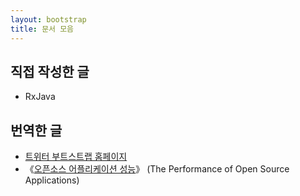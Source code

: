```yaml
---
layout: bootstrap
title: 문서 모음
---
```

## 직접 작성한 글

* RxJava

## 번역한 글

* [트위터 부트스트랩 홈페이지](http://maczniak.github.com/bootstrap/)
* 《[오픈소스 어플리케이션 성능](./posa/)》 (The Performance of Open Source Applications)
